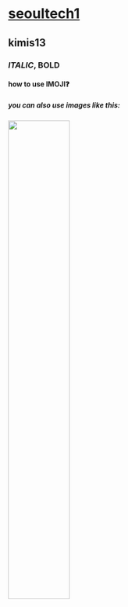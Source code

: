 # [seoultech1](https://www.seoultech.ac.kr/)
## kimis13
### *ITALIC*, **BOLD**
#### how to use **IMOJI**:question:
##### you can also use images like this: <br>
<img src="https://images.pexels.com/photos/27025497/pexels-photo-27025497.jpeg?auto=compress&cs=tinysrgb&w=1260&h=750&dpr=1" width="50%" height = "50%">
